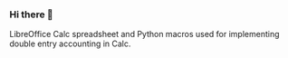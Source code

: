 ### Hi there 👋
LibreOffice Calc spreadsheet and Python macros used for implementing double entry accounting in Calc.
